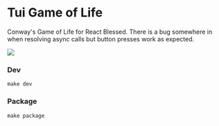 # Tui Game of Life

Conway's Game of Life for React Blessed. There is a bug somewhere in
when resolving async calls but button presses work as expected.

![](https://user-images.githubusercontent.com/1455572/104456690-02094b00-55e4-11eb-8ab0-37ab4f0cf388.png)

### Dev

``` shell
make dev
```

### Package

``` shell
make package
```
